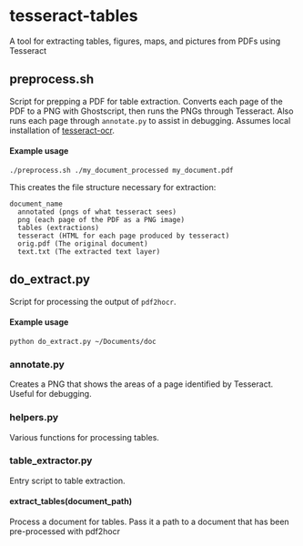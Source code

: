 # tesseract-tables
A tool for extracting tables, figures, maps, and pictures from PDFs using Tesseract

## preprocess.sh
Script for prepping a PDF for table extraction. Converts each page of the PDF to a PNG with Ghostscript, then runs the PNGs through Tesseract. Also runs each page through `annotate.py` to assist in debugging. Assumes local installation of [tesseract-ocr](https://github.com/tesseract-ocr/tesseract).

#### Example usage

````
./preprocess.sh ./my_document_processed my_document.pdf
````

This creates the file structure necessary for extraction:
````
document_name
  annotated (pngs of what tesseract sees)
  png (each page of the PDF as a PNG image)
  tables (extractions)
  tesseract (HTML for each page produced by tesseract)
  orig.pdf (The original document)
  text.txt (The extracted text layer)
````

## do_extract.py
Script for processing the output of `pdf2hocr`.

#### Example usage

````
python do_extract.py ~/Documents/doc
````

### annotate.py
Creates a PNG that shows the areas of a page identified by Tesseract. Useful for debugging.

### helpers.py
Various functions for processing tables.

### table_extractor.py
Entry script to table extraction.

#### extract_tables(document_path)
Process a document for tables. Pass it a path to a document that has been pre-processed with pdf2hocr
